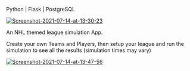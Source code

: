 Python | Flask | PostgreSQL


<a href="https://ibb.co/V21S6jF"><img src="https://i.ibb.co/r4j697B/Screenshot-2021-07-14-at-13-30-23.png" alt="Screenshot-2021-07-14-at-13-30-23" border="0"></a>

An NHL themed league simulation App.

Create your own Teams and Players, then setup your league and run the simulation to see all the results (simulation times may vary)


<a href="https://ibb.co/sg4GYm6"><img src="https://i.ibb.co/ZfrPDLY/Screenshot-2021-07-14-at-13-47-56.png" alt="Screenshot-2021-07-14-at-13-47-56" border="0"></a>
